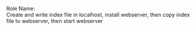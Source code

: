 Role Name:    
Create and write index file in localhost, install webserver, then copy index file to webserver, then start webserver